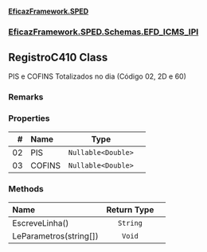#### [EficazFramework.SPED](EficazFrameworkSPED.md 'EficazFramework SPED')
### [EficazFramework.SPED.Schemas.EFD_ICMS_IPI](EficazFramework.SPED.Schemas.EFD_ICMS_IPI.md 'EficazFramework.SPED.Schemas.EFD_ICMS_IPI')

## RegistroC410 Class

PIS e COFINS Totalizados no dia (Código 02, 2D e 60)

### Remarks
### Properties

| # | Name | Type | |
| ---: | :--- | :---: | :--- |
| 02 | PIS | `Nullable<Double>` |  |
| 03 | COFINS | `Nullable<Double>` |  |
### Methods

| Name | Return Type | |
| :--- | :---: | :--- |
| EscreveLinha() | `String` |  |
| LeParametros(string[]) | `Void` |  |
